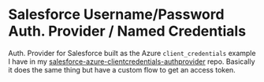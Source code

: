 # Salesforce Username/Password Auth. Provider / Named Credentials

Auth. Provider for Salesforce built as the Azure `client_credentials` example I have in my [salesforce-azure-clientcredentials-authprovider](https://github.com/lekkimworld/salesforce-azure-clientcredentials-authprovider) repo. Basically it does the same thing but have a custom flow to get an access token.
